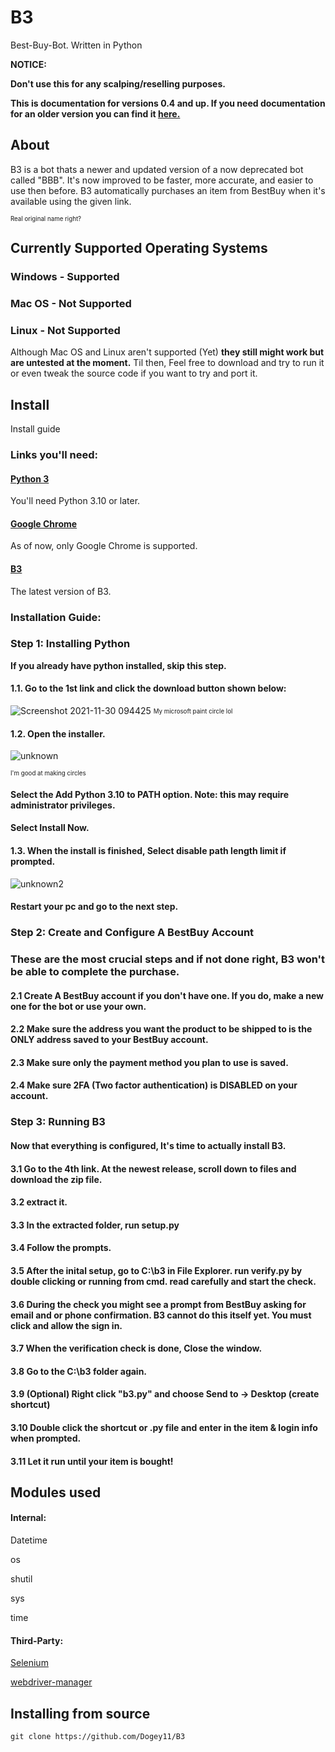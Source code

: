 # B3
Best-Buy-Bot. Written in Python

**NOTICE:**

**Don't use this for any scalping/reselling purposes.**

**This is documentation for versions 0.4 and up. If you need documentation for an older version you can find it [here.](https://github.com/Dogey11/B3/blob/main/README_LEGACY.md)**

## About
B3 is a bot thats a newer and updated version of a now deprecated bot called "BBB". It's now improved to be faster, more accurate, and easier to use then before. 
B3 automatically purchases an item from BestBuy when it's available using the given link.

<sub><sup>Real original name right?</sup></sub>

## Currently Supported Operating Systems
### Windows - Supported
### Mac OS - Not Supported
### Linux - Not Supported
Although Mac OS and Linux aren't supported (Yet) __they still might work but are untested at the moment.__ Til then, Feel free to download and try to run it or even
tweak the source code if you want to try and port it.


## Install
Install guide

### Links you'll need:
#### [Python 3](https://www.python.org/downloads/)
You'll need Python 3.10 or later.
#### [Google Chrome](https://www.google.com/chrome/)
As of now, only Google Chrome is supported.
#### [B3](https://github.com/Dogey11/B3/releases/latest)
The latest version of B3.

### Installation Guide:

### Step 1: Installing Python
__If you already have python installed, skip this step.__

#### 1.1. Go to the 1st link and click the download button shown below:
![Screenshot 2021-11-30 094425](https://user-images.githubusercontent.com/69096657/144100197-6a2118eb-14dd-441f-8dae-6bc0a4d30ea9.png)
<sub><sup>My microsoft paint circle lol</sup></sub>

#### 1.2. Open the installer.
![unknown](https://user-images.githubusercontent.com/69096657/144100640-49284c03-c5a3-40ff-bb8e-fb68b0d3225e.png)

<sub><sup>I'm good at making circles</sup></sub>
#### Select the Add Python 3.10 to PATH option. Note: this may require administrator privileges.
#### Select Install Now.

#### 1.3. When the install is finished, Select disable path length limit if prompted.
![unknown2](https://user-images.githubusercontent.com/69096657/144101345-6d57414a-089b-4351-a3ba-22aa7d2c27eb.png)
#### Restart your pc and go to the next step.



### Step 2: Create and Configure A BestBuy Account
### These are the most crucial steps and if not done right, B3 won't be able to complete the purchase.
#### 2.1 Create A BestBuy account if you don't have one. If you do, make a new one for the bot or use your own.
#### 2.2 Make sure the address you want the product to be shipped to is the ONLY address saved to your BestBuy account.
#### 2.3 Make sure only the payment method you plan to use is saved.
#### 2.4 Make sure 2FA (Two factor authentication) is DISABLED on your account.



### Step 3: Running B3
#### Now that everything is configured, It's time to actually install B3.
#### 3.1 Go to the 4th link. At the newest release, scroll down to files and download the zip file.
#### 3.2 extract it.
#### 3.3 In the extracted folder, run setup.py
#### 3.4 Follow the prompts.
#### 3.5 After the inital setup, go to C:\b3 in File Explorer. run verify.py by double clicking or running from cmd. read carefully and start the check.
#### 3.6 During the check you might see a prompt from BestBuy asking for email and or phone confirmation. B3 cannot do this itself yet. You must click and allow the sign in.
#### 3.7 When the verification check is done, Close the window.
#### 3.8 Go to the C:\b3 folder again.
#### 3.9 (Optional) Right click "b3.py" and choose Send to -> Desktop (create shortcut)
#### 3.10 Double click the shortcut or .py file and enter in the item & login info when prompted.
#### 3.11 Let it run until your item is bought!



## Modules used

#### Internal:

Datetime

os

shutil

sys

time


#### Third-Party:

[Selenium](https://pypi.org/project/selenium/)

[webdriver-manager](https://pypi.org/project/webdriver-manager/)

## Installing from source
``` 
git clone https://github.com/Dogey11/B3
```
